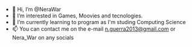 - 👋 Hi, I’m @NeraWar
- 👀 I’m interested in Games, Moovies and tecnologies.
- 🌱 I’m currently learning to program as I'm studing Computing Science
- 📫 You can contact me on the e-mail n.guerra2013@gmail.com or Nera_War on any socials 
